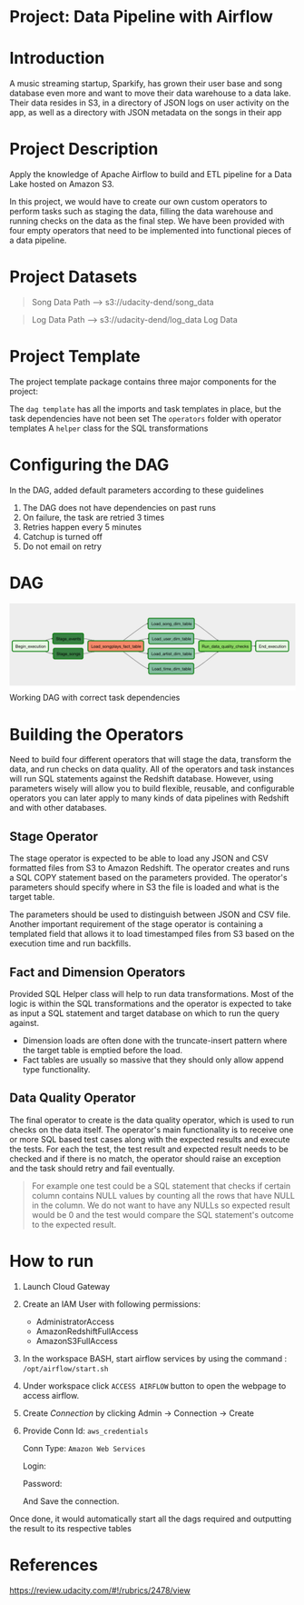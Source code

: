 # Project:  Data Pipeline with Airflow

# Introduction

A music streaming startup, Sparkify, has grown their user base and song database even more and want to move their data warehouse to a data lake. Their data resides in S3, in a directory of JSON logs on user activity on the app, as well as a directory with JSON metadata on the songs in their app

# Project Description

Apply the knowledge of Apache Airflow to build and ETL pipeline for a Data Lake hosted on Amazon S3.

In this project, we would have to create our own custom operators to perform tasks such as staging the data, filling the data warehouse and running checks on the data as the final step. We have been provided with four empty operators that need to be implemented into functional pieces of a data pipeline.

# Project Datasets

> Song Data Path  --> s3://udacity-dend/song_data

> Log Data Path  --> s3://udacity-dend/log_data Log Data

# Project Template

The project template package contains three major components for the project:

The `dag template`  has all the imports and task templates in place, but the task dependencies have not been set
The  `operators`  folder with operator templates
A  `helper`  class for the SQL transformations

# Configuring the DAG

In the DAG, added default parameters according to these guidelines

1. The DAG does not have dependencies on past runs
2. On failure, the task are retried 3 times
3. Retries happen every 5 minutes
4. Catchup is turned off
5. Do not email on retry

# DAG
![Screenshot of working DAG with correct task dependencies](WorkingDAG.png)
Working DAG with correct task dependencies

# Building the Operators

Need to build four different operators that will stage the data, transform the data, and run checks on data quality. All of the operators and task instances will run SQL statements against the Redshift database. However, using parameters wisely will allow you to build flexible, reusable, and configurable operators you can later apply to many kinds of data pipelines with Redshift and with other databases.

## Stage Operator

The stage operator is expected to be able to load any JSON and CSV formatted files from S3 to Amazon Redshift. The operator creates and runs a SQL COPY statement based on the parameters provided. The operator's parameters should specify where in S3 the file is loaded and what is the target table.

The parameters should be used to distinguish between JSON and CSV file. Another important requirement of the stage operator is containing a templated field that allows it to load timestamped files from S3 based on the execution time and run backfills.

## Fact and Dimension Operators

Provided SQL Helper class will help to run data transformations. Most of the logic is within the SQL transformations and the operator is expected to take as input a SQL statement and target database on which to run the query against. 

* Dimension loads are often done with the truncate-insert pattern where the target table is emptied before the load. 
* Fact tables are usually so massive that they should only allow append type functionality.

## Data Quality Operator

The final operator to create is the data quality operator, which is used to run checks on the data itself. The operator's main functionality is to receive one or more SQL based test cases along with the expected results and execute the tests. For each the test, the test result and expected result needs to be checked and if there is no match, the operator should raise an exception and the task should retry and fail eventually.

> For example one test could be a SQL statement that checks if certain column contains NULL values by counting all the rows that have NULL in the column. We do not want to have any NULLs so expected result would be 0 and the test would compare the SQL statement's outcome to the expected result.

# How to run

1. Launch Cloud Gateway

2. Create an IAM User with following permissions:
    * AdministratorAccess
    * AmazonRedshiftFullAccess
    * AmazonS3FullAccess

3. In the workspace BASH, start airflow services by using the command : ```/opt/airflow/start.sh```

4. Under workspace click `ACCESS AIRFLOW` button to open the webpage to access airflow.

5. Create *Connection* by clicking Admin -> Connection -> Create

6. Provide Conn Id: `aws_credentials`

    Conn Type: `Amazon Web Services`

    Login: <Access key ID>

    Password: <Secret access key>

    And Save the connection.

Once  done, it would automatically start all the dags required and outputting the result to its respective tables

# References

https://review.udacity.com/#!/rubrics/2478/view